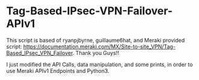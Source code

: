 # Tag-Based-IPsec-VPN-Failover-APIv1

This script is based of ryanpjbyrne, guillaume6hat, and Meraki provided script: https://documentation.meraki.com/MX/Site-to-site_VPN/Tag-Based_IPsec_VPN_Failover. Thank you Guys!!

I just modified the API Calls, data manipulation, and some prints, in order to use Meraki APIv1 Endpoints and Python3.
